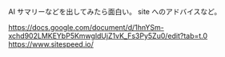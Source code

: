 AI サマリーなどを出してみたら面白い。
site へのアドバイスなど。

https://docs.google.com/document/d/1hnYSm-xchd902LMKEYbP5KmwgldUjZ1vK_Fs3Py5Zu0/edit?tab=t.0
https://www.sitespeed.io/
